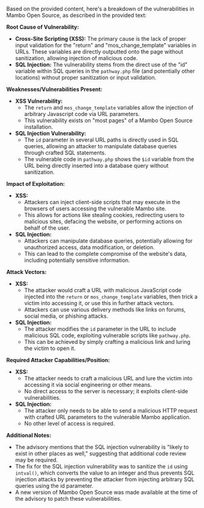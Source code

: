 Based on the provided content, here's a breakdown of the vulnerabilities in Mambo Open Source, as described in the provided text:

**Root Cause of Vulnerability:**

*   **Cross-Site Scripting (XSS):** The primary cause is the lack of proper input validation for the "return" and "mos_change_template" variables in URLs. These variables are directly outputted onto the page without sanitization, allowing injection of malicious code.
*   **SQL Injection:**  The vulnerability stems from the direct use of the "id" variable within SQL queries in the `pathway.php` file (and potentially other locations) without proper sanitization or input validation.

**Weaknesses/Vulnerabilities Present:**

*   **XSS Vulnerability:**
    *   The `return` and `mos_change_template` variables allow the injection of arbitrary Javascript code via URL parameters.
    *   This vulnerability exists on "most pages" of a Mambo Open Source installation.
*   **SQL Injection Vulnerability:**
    *   The `id` parameter in several URL paths is directly used in SQL queries, allowing an attacker to manipulate database queries through crafted SQL statements.
    *   The vulnerable code in `pathway.php` shows the `$id` variable from the URL being directly inserted into a database query without sanitization.

**Impact of Exploitation:**

*   **XSS:**
    *   Attackers can inject client-side scripts that may execute in the browsers of users accessing the vulnerable Mambo site.
    *   This allows for actions like stealing cookies, redirecting users to malicious sites, defacing the website, or performing actions on behalf of the user.
*   **SQL Injection:**
    *   Attackers can manipulate database queries, potentially allowing for unauthorized access, data modification, or deletion.
    *   This can lead to the complete compromise of the website's data, including potentially sensitive information.

**Attack Vectors:**

*   **XSS:**
    *   The attacker would craft a URL with malicious JavaScript code injected into the `return` or `mos_change_template` variables, then trick a victim into accessing it, or use this in further attack vectors.
    *   Attackers can use various delivery methods like links on forums, social media, or phishing attacks.
*   **SQL Injection:**
    *   The attacker modifies the `id` parameter in the URL to include malicious SQL code, exploiting vulnerable scripts like `pathway.php`.
    *   This can be achieved by simply crafting a malicious link and luring the victim to open it.

**Required Attacker Capabilities/Position:**

*   **XSS:**
    *   The attacker needs to craft a malicious URL and lure the victim into accessing it via social engineering or other means.
    *   No direct access to the server is necessary; it exploits client-side vulnerabilities.
*   **SQL Injection:**
    *   The attacker only needs to be able to send a malicious HTTP request with crafted URL parameters to the vulnerable Mambo application.
    *   No other level of access is required.

**Additional Notes:**

*   The advisory mentions that the SQL injection vulnerability is "likely to exist in other places as well," suggesting that additional code review may be required.
*   The fix for the SQL injection vulnerability was to sanitize the `id` using `intval()`, which converts the value to an integer and thus prevents SQL injection attacks by preventing the attacker from injecting arbitrary SQL queries using the id parameter.
*   A new version of Mambo Open Source was made available at the time of the advisory to patch these vulnerabilities.